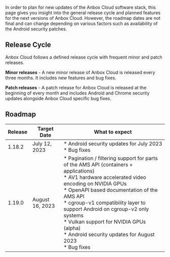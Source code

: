 In order to plan for new updates of the Anbox Cloud software stack, this page gives you insight into the general release cycle and planned features for the next versions of Anbox Cloud. However, the roadmap dates are not final and can change depending on various factors such as availability of the Android security patches.

## Release Cycle

Anbox Cloud follows a defined release cycle with frequent minor and patch releases.

**Minor releases** - A new minor release of Anbox Cloud is released every three months. It includes new features and bug fixes.

**Patch releases** - A patch release for Anbox Cloud is released at the beginning of every month and includes Android and Chrome security updates alongside Anbox Cloud specific bug fixes.

## Roadmap
| Release | Target Date | What to expect| 
|---------|-------------|---------------|
| 1.18.2 |July 12, 2023 | * Android security updates for July 2023<br/>* Bug fixes |
| 1.19.0 | August 16, 2023 | * Pagination / filtering support for parts of the AMS API (containers + applications)<br/>* AV1 hardware accelerated video encoding on NVIDIA GPUs<br/>* OpenAPI based documentation of the AMS API<br/>* cgroup-v1 compatibility layer to support Android on cgroup-v2 only systems<br/>* Vulkan support for NVIDIA GPUs (alpha)<br/>* Android security updates for August 2023<br/>* Bug fixes|
